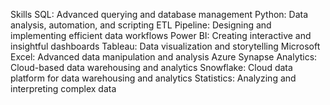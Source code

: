 Skills
SQL: Advanced querying and database management
Python: Data analysis, automation, and scripting
ETL Pipeline: Designing and implementing efficient data workflows
Power BI: Creating interactive and insightful dashboards
Tableau: Data visualization and storytelling
Microsoft Excel: Advanced data manipulation and analysis
Azure Synapse Analytics: Cloud-based data warehousing and analytics
Snowflake: Cloud data platform for data warehousing and analytics
Statistics: Analyzing and interpreting complex data
